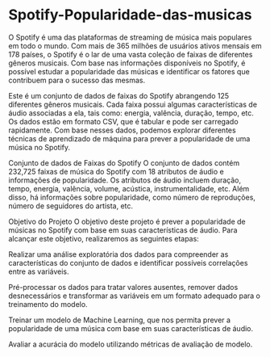 # Spotify-Popularidade-das-musicas
O Spotify é uma das plataformas de streaming de música mais populares em todo o mundo. Com mais de 365 milhões de usuários ativos mensais em 178 países, o Spotify é o lar de uma vasta coleção de faixas de diferentes gêneros musicais. Com base nas informações disponíveis no Spotify, é possível estudar a popularidade das músicas e identificar os fatores que contribuem para o sucesso das mesmas.

Este é um conjunto de dados de faixas do Spotify abrangendo 125 diferentes gêneros musicais. Cada faixa possui algumas características de áudio associadas a ela, tais como: energia, valência, duração, tempo, etc. Os dados estão em formato CSV, que é tabular e pode ser carregado rapidamente. Com base nesses dados, podemos explorar diferentes técnicas de aprendizado de máquina para prever a popularidade de uma música no Spotify.

Conjunto de dados de Faixas do Spotify
O conjunto de dados contém 232,725 faixas de música do Spotify com 18 atributos de áudio e informações de popularidade. Os atributos de áudio incluem duração, tempo, energia, valência, volume, acústica, instrumentalidade, etc. Além disso, há informações sobre popularidade, como número de reproduções, número de seguidores do artista, etc.

Objetivo do Projeto
O objetivo deste projeto é prever a popularidade de músicas no Spotify com base em suas características de áudio. Para alcançar este objetivo, realizaremos as seguintes etapas:

Realizar uma análise exploratória dos dados para compreender as características do conjunto de dados e identificar possíveis correlações entre as variáveis.

Pré-processar os dados para tratar valores ausentes, remover dados desnecessários e transformar as variáveis em um formato adequado para o treinamento do modelo.

Treinar um modelo de Machine Learning, que nos permita prever a popularidade de uma música com base em suas características de áudio.

Avaliar a acurácia do modelo utilizando métricas de avaliação de modelo.
